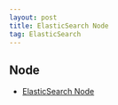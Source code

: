 ```yaml
---
layout: post
title: ElasticSearch Node
tag: ElasticSearch
---
```


## Node
* [ElasticSearch Node](https://www.elastic.co/guide/en/elasticsearch/reference/current/modules-node.html)